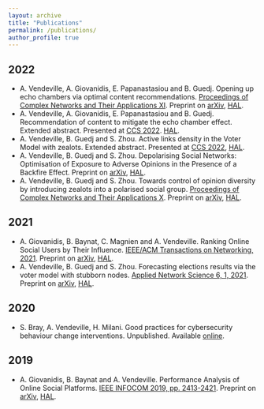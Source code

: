 ```yaml
---
layout: archive
title: "Publications"
permalink: /publications/
author_profile: true
---
```


## 2022
* A. Vendeville, A. Giovanidis, E. Papanastasiou and B. Guedj. Opening up echo chambers via optimal content recommendations. [Proceedings of Complex Networks and Their Applications XI](https://link.springer.com/chapter/10.1007/978-3-031-21127-0_7). Preprint on [arXiv](https://arxiv.org/abs/2206.03859), [HAL](https://hal.archives-ouvertes.fr/hal-03691800).
* A. Vendeville, A. Giovanidis, E. Papanastasiou and B. Guedj. Recommendation of content to mitigate the echo chamber effect. Extended abstract. Presented at [CCS 2022](https://www.ccs2022.org/). [HAL](https://hal.science/hal-04010528).
* A. Vendeville, B. Guedj and S. Zhou. Active links density in the Voter Model with zealots. Extended abstract. Presented at [CCS 2022](https://www.ccs2022.org/), [HAL](https://hal.science/hal-04010520).
* A. Vendeville, B. Guedj and S. Zhou. Depolarising Social Networks: Optimisation of Exposure to Adverse Opinions in the Presence of a Backfire Effect. Preprint on [arXiv](https://arxiv.org/abs/2203.02002), [HAL](https://hal.inria.fr/hal-03600429).
* A. Vendeville, B. Guedj and S. Zhou. Towards control of opinion diversity by introducing zealots into a polarised social group. [Proceedings of Complex Networks and Their Applications X](https://link.springer.com/chapter/10.1007%2F978-3-030-93413-2_29). Preprint on [arXiv](https://arxiv.org/abs/2006.07265), [HAL](https://hal.inria.fr/hal-02872161).

## 2021
* A. Giovanidis, B. Baynat, C. Magnien and A. Vendeville. Ranking Online Social Users by Their Influence. [IEEE/ACM Transactions on Networking, 2021](https://doi.org/10.1109/TNET.2021.3085201). Preprint on [arXiv](https://arxiv.org/abs/2107.01914), [HAL](https://hal.archives-ouvertes.fr/hal-02970215).
* A. Vendeville, B. Guedj and S. Zhou. Forecasting elections results via the voter model with stubborn nodes. [Applied Network Science 6, 1, 2021](https://doi.org/10.1007/s41109-020-00342-7). Preprint on [arXiv](https://arxiv.org/abs/2009.10627), [HAL](https://hal.archives-ouvertes.fr/hal-02946434).

## 2020
* S. Bray, A. Vendeville, H. Milani. Good practices for cybersecurity behaviour change interventions. Unpublished. Available [online](https://www.ucl.ac.uk/cybersecurity-cdt/sites/cybersecurity-cdt/files/student-profiles-policy-briefing-good-practices-cybersecurity-behaviour-change.pdf).

## 2019
* A. Giovanidis, B. Baynat and A. Vendeville. Performance Analysis of Online Social Platforms. [IEEE INFOCOM 2019, pp. 2413-2421](https://ieeexplore.ieee.org/abstract/document/8737539). Preprint on [arXiv](https://arxiv.org/abs/1902.07187), [HAL](https://hal.archives-ouvertes.fr/hal-01941296).